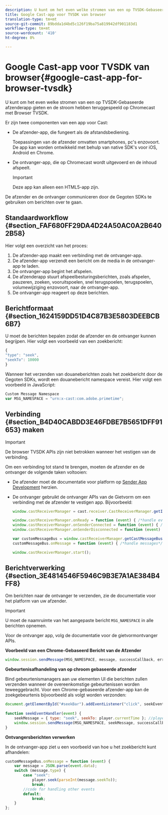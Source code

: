 ```yaml
---
description: U kunt om het even welke stromen van een op TVSDK-Gebaseerde afzenderapp gieten en de stroom hebben teruggespeeld op Chromecast met Browser TVSDK.
title: Google Cast-app voor TVSDK van browser
translation-type: tm+mt
source-git-commit: 89bdda1d4bd5c126f19ba75a819942df901183d1
workflow-type: tm+mt
source-wordcount: '410'
ht-degree: 0%

---
```



# Google Cast-app voor TVSDK van browser{#google-cast-app-for-browser-tvsdk}

U kunt om het even welke stromen van een op TVSDK-Gebaseerde afzenderapp gieten en de stroom hebben teruggespeeld op Chromecast met Browser TVSDK.

<!--<a id="section_87CE5D6D46F0439EB6E63A742D6DD9C8"></a>-->

Er zijn twee componenten van een app voor Cast:

* De afzender-app, die fungeert als de afstandsbediening.

   Toepassingen van de afzender omvatten smartphones, pc&#39;s enzovoort. De app kan worden ontwikkeld met behulp van native SDK&#39;s voor iOS, Android en Chrome.
* De ontvanger-app, die op Chromecast wordt uitgevoerd en de inhoud afspeelt.

   >[!IMPORTANT]
   >
   >Deze app kan alleen een HTML5-app zijn.

De afzender en de ontvanger communiceren door de Gegoten SDKs te gebruiken om berichten over te gaan.

## Standaardworkflow {#section_FAF680FF29DA4D24A50AC0A2B6402B58}

Hier volgt een overzicht van het proces:

1. De afzender-app maakt een verbinding met de ontvanger-app.
1. De afzender-app verzendt een bericht om de media in de ontvanger-app te laden.
1. De ontvanger-app begint het afspelen.
1. De afzenderapp stuurt afspeelbesturingsberichten, zoals afspelen, pauzeren, zoeken, vooruitspoelen, snel terugspoelen, terugspoelen, volumewijziging enzovoort, naar de ontvanger-app.
1. De ontvanger-app reageert op deze berichten.

## Berichtformaat {#section_1624159DD51D4C87B3E5803DEEBCB6B7}

U moet de berichten bepalen zodat de afzender en de ontvanger kunnen begrijpen. Hier volgt een voorbeeld van een zoekbericht:

```js
{ 
"type": "seek", 
"seekTo": 10000 
} 
```

Wanneer het verzenden van douaneberichten zoals het zoekbericht door de Gegoten SDKs, wordt een douanebericht namespace vereist. Hier volgt een voorbeeld in JavaScript:

```js
Custom Message Namespace 
var MSG_NAMESPACE = "urn:x-cast:com.adobe.primetime"; 
```

## Verbinding {#section_B4D40CABDD3E46FDBE7B5651DFF91653} maken

>[!IMPORTANT]
>
>De browser TVSDK APIs zijn niet betrokken wanneer het vestigen van de verbinding.

Om een verbinding tot stand te brengen, moeten de afzender en de ontvanger de volgende taken voltooien:

* De afzender moet de documentatie voor platform op [Sender App Development](https://developers.google.com/cast/docs/sender_apps) herzien.
* De ontvanger gebruikt de ontvanger APIs van de Gietvorm om een verbinding met de afzender te vestigen app. Bijvoorbeeld:

   ```js
   window.castReceiverManager = cast.receiver.CastReceiverManager.getInstance(); 
   
   window.castReceiverManager.onReady = function (event) { /*handle event*/ }; 
   window.castReceiverManager.onSenderConnected = function (event) { /*handle event*/ }; 
   window.castReceiverManager.onSenderDisconnected = function (event) { /*handle event*/ }; 
   
   var customMessageBus = window.castReceiverManager.getCastMessageBus(MSG_NAMESPACE); 
   customMessageBus.onMessage = function (event) { /*handle messages*/ }; 
   
   window.castReceiverManager.start(); 
   ```

## Berichtverwerking {#section_3E4814546F5946C9B3E7A1AE384B4FF8}

Om berichten naar de ontvanger te verzenden, zie de documentatie voor het platform van uw afzender.

>[!IMPORTANT]
>
>U moet de naamruimte van het aangepaste bericht `MSG_NAMESPACE` in alle berichten opnemen.

Voor de ontvanger app, volg de documentatie voor de gietvormontvanger APIs.

**Voorbeeld van een Chrome-Gebaseerd Bericht van de Afzender**

```js
window.session.sendMessage(MSG_NAMESPACE, message, successCallback, errorCallback); //https://developers.google.com/cast/docs/reference/chrome/chrome.cast.Session#sendMessage
```

**Gebeurtenisafhandeling van op chroom gebaseerde afzender**

Bind gebeurtenismanagers aan uw elementen UI die berichten zullen verzenden wanneer de overeenkomstige gebeurtenissen worden teweeggebracht. Voor een Chrome-gebaseerde afzender-app kan de zoekgebeurtenis bijvoorbeeld als volgt worden verzonden:

```js
document.getElementById("#seekBar").addEventListener("click", seekEventHandler); 
   
function seekEventHandler(event) { 
    seekMessage = { type: "seek", seekTo: player.currentTime }; //player is an instance of AdobePSDK.MediaPlayer 
    window.session.sendMessage(MSG_NAMESPACE, seekMessage, successCallback, errorCallback); 
} 
```

**Ontvangersberichten verwerken**

In de ontvanger-app ziet u een voorbeeld van hoe u het zoekbericht kunt afhandelen:

```js
customMessageBus.onMessage = function (event) { 
    var message = JSON.parse(event.data); 
    switch (message.type) { 
        case "seek":  
            player.seek(parseInt(message.seekTo)); 
            break; 
        //code for handling other events 
        default:  
            break; 
    } 
}; 
```


